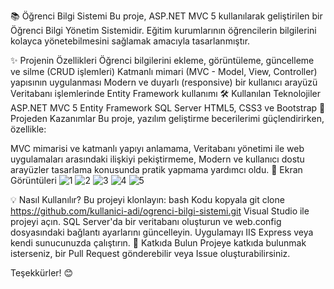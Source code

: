 📚 Öğrenci Bilgi Sistemi
Bu proje, ASP.NET MVC 5 kullanılarak geliştirilen bir Öğrenci Bilgi Yönetim Sistemidir. Eğitim kurumlarının öğrencilerin bilgilerini kolayca yönetebilmesini sağlamak amacıyla tasarlanmıştır.

✨ Projenin Özellikleri
Öğrenci bilgilerini ekleme, görüntüleme, güncelleme ve silme (CRUD işlemleri)
Katmanlı mimari (MVC - Model, View, Controller) yapısının uygulanması
Modern ve duyarlı (responsive) bir kullanıcı arayüzü
Veritabanı işlemlerinde Entity Framework kullanımı
🛠️ Kullanılan Teknolojiler
ASP.NET MVC 5
Entity Framework
SQL Server
HTML5, CSS3 ve Bootstrap
🚀 Projeden Kazanımlar
Bu proje, yazılım geliştirme becerilerimi güçlendirirken, özellikle:

MVC mimarisi ve katmanlı yapıyı anlamama,
Veritabanı yönetimi ile web uygulamaları arasındaki ilişkiyi pekiştirmeme,
Modern ve kullanıcı dostu arayüzler tasarlama konusunda pratik yapmama yardımcı oldu.
📸 Ekran Görüntüleri
![1](https://github.com/user-attachments/assets/93697fc5-74fc-489a-8704-e468f5e99d29)
![2](https://github.com/user-attachments/assets/bd23740d-67c2-4293-b049-fb4170653900)
![3](https://github.com/user-attachments/assets/748ea411-cb20-4d3c-8173-fbeceb1cc087)
![4](https://github.com/user-attachments/assets/972fc494-3e53-48f5-9801-d193fc25be23)
![5](https://github.com/user-attachments/assets/c2dd1588-4f1a-4bec-8cfe-e7a9874c6eea)



💡 Nasıl Kullanılır?
Bu projeyi klonlayın:
bash
Kodu kopyala
git clone https://github.com/kullanici-adi/ogrenci-bilgi-sistemi.git
Visual Studio ile projeyi açın.
SQL Server'da bir veritabanı oluşturun ve web.config dosyasındaki bağlantı ayarlarını güncelleyin.
Uygulamayı IIS Express veya kendi sunucunuzda çalıştırın.
🤝 Katkıda Bulun
Projeye katkıda bulunmak isterseniz, bir Pull Request gönderebilir veya Issue oluşturabilirsiniz.

Teşekkürler! 😊
